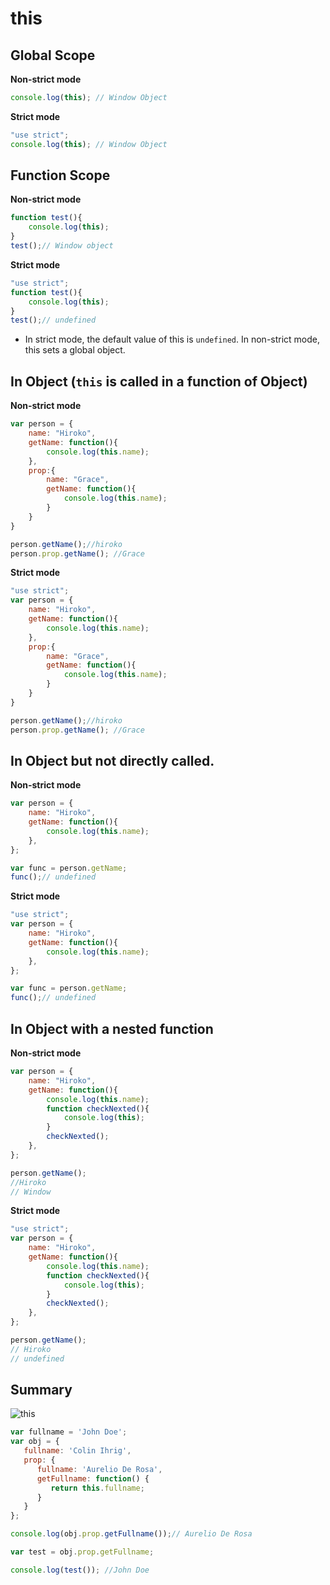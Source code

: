 # this

## Global Scope

**Non-strict mode**
```js
console.log(this); // Window Object
```

**Strict mode**
```js
"use strict";
console.log(this); // Window Object
```

## Function Scope
**Non-strict mode**

```js
function test(){
    console.log(this);
}
test();// Window object
```

**Strict mode**
```js
"use strict";
function test(){
    console.log(this);
}
test();// undefined
```

- In strict mode, the default value of this is `undefined`. In non-strict mode, this sets a global object.

## In Object (`this` is called in a function of Object)

**Non-strict mode**
```js
var person = {
    name: "Hiroko",
    getName: function(){
        console.log(this.name);
    },
    prop:{
        name: "Grace",
        getName: function(){
            console.log(this.name);
        }  
    }
}

person.getName();//hiroko
person.prop.getName(); //Grace
```

**Strict mode**
```js
"use strict";
var person = {
    name: "Hiroko",
    getName: function(){
        console.log(this.name);
    },
    prop:{
        name: "Grace",
        getName: function(){
            console.log(this.name);
        }  
    }
}

person.getName();//hiroko
person.prop.getName(); //Grace
```

## In Object but not directly called.

**Non-strict mode**
```js
var person = {
    name: "Hiroko",
    getName: function(){
        console.log(this.name);
    },
};

var func = person.getName;
func();// undefined
```

**Strict mode**
```js
"use strict";
var person = {
    name: "Hiroko",
    getName: function(){
        console.log(this.name);
    },
};

var func = person.getName;
func();// undefined
```

## In Object with a nested function

**Non-strict mode**
```js
var person = {
    name: "Hiroko",
    getName: function(){
        console.log(this.name);
        function checkNexted(){
        	console.log(this);
        }
        checkNexted();
    },
};

person.getName();
//Hiroko
// Window
```

**Strict mode**
```js
"use strict";
var person = {
    name: "Hiroko",
    getName: function(){
        console.log(this.name);
        function checkNexted(){
        	console.log(this);
        }
        checkNexted();
    },
};

person.getName();
// Hiroko
// undefined
```
## Summary

![this](http://www.hirokoymj.com/images/JavaScript-this_updated.png)


```js
var fullname = 'John Doe';
var obj = {
   fullname: 'Colin Ihrig',
   prop: {
      fullname: 'Aurelio De Rosa',
      getFullname: function() {
         return this.fullname;
      }
   }
};

console.log(obj.prop.getFullname());// Aurelio De Rosa

var test = obj.prop.getFullname; 

console.log(test()); //John Doe
```